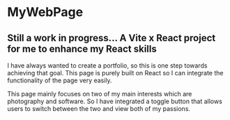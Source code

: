 # MyWebPage
 Still a work in progress... A Vite x React project for me to enhance my React skills
 -
 I have always wanted to create a portfolio, so this is one step towards achieving that goal.
 This page is purely built on React so I can integrate the functionality of the page very easily.


 This page mainly focuses on two of my main interests which are photography and software. So I have integrated a toggle button that allows users to switch between the two and view both of my passions.

